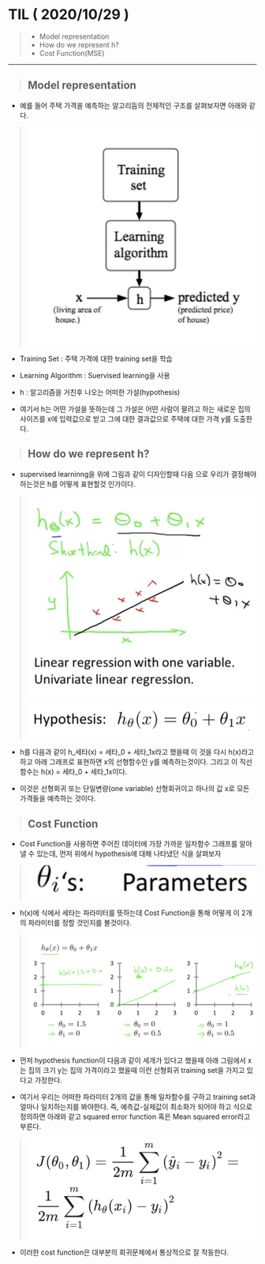 # TIL ( 2020/10/29 )

>- Model representation
>- How do we represent h?
>- Cost Function(MSE)

---

> ## Model representation

- 예를 들어 주택 가격을 예측하는 알고리듬의 전체적인 구조를 살펴보자면 아래와 같다.

> ![Alt text](../image/Machine/10.29/001.png)

- Training Set : 주택 가격에 대한 training set을 학습

- Learning Algorithm : Suervised learning을 사용

- h : 알고리즘을 거친후 나오는 어떠한 가설(hypothesis)

- 여기서 h는 어떤 가설을 뜻하는데 그 가설은 어떤 사람이 팔려고 하는 새로운 집의 사이즈를 x에 입력값으로 받고 그에 대한 결과값으로 주택에 대한 가격 y를 도출한다. 

> ## How do we represent h?

- supervised learninng을 위에 그림과 같이 디자인할때 다음 으로 우리가 결정해야 하는것은 h를 어떻게 표현할것 인가이다.

> ![Alt text](../image/Machine/10.29/002.png)
> ![Alt text](../image/Machine/10.29/003.png)

- h를 다음과 같이 h_세타(x) = 세타_0 + 세타_1x라고 했을때 이 것을 다시 h(x)라고하고 아래 그래프로 표현하면 x의 선형함수인 y를 예측하는것이다. 그리고 이 직선함수는 h(x) = 세타_0 + 세타_1x이다. 

- 이것은 선형회귀 또는 단일변량(one variable) 선형회귀이고 하나의 값 x로 모든 가격들을 예측하는 것이다.

> ## Cost Function

- Cost Function을 사용하면 주어진 데이터에 가장 가까운 일차함수 그래프를 알아 낼 수 있는데, 먼저 위에서 hypothesis에 대해 나타냈던 식을 살펴보자 

> ![Alt text](../image/Machine/10.29/004.png)

- h(x)에 식에서 세타는 파라미터를 뜻하는데 Cost Function을 통해 어떻게 이 2개의 파라미터를 정할 것인지를 볼것이다.

> ![Alt text](../image/Machine/10.29/005.png)

- 먼저 hypothesis function이 다음과 같이 세개가 있다고 했을때 아래 그림에서 x는 집의 크기 y는 집의 가격이라고 했을때 이런 선형회귀 training set을 가지고 있다고 가정한다. 

- 여기서 우리는 어떠한 파라미터 2개의 값을 통해 일차함수를 구하고 training set과 얼마나 일치하는지를 봐야한다. 즉, 예측값-실제값이 최소화가 되어야 하고 식으로 정의하면 아래와 같고 squared error function 혹은 Mean squared error라고 부른다.

> ![Alt text](../image/Machine/10.29/006.png)

- 이러한 cost function은 대부분의 회귀문제에서 통상적으로 잘 작동한다.

